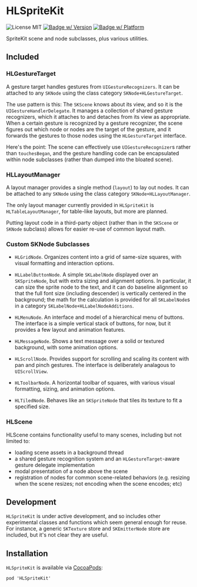 # HLSpriteKit

![License MIT](https://go-shields.herokuapp.com/license-MIT-blue.png)
[![Badge w/ Version](https://cocoapod-badges.herokuapp.com/v/HLSpriteKit/badge.png)](http://cocoadocs.org/docsets/HLSpriteKit)
[![Badge w/ Platform](https://cocoapod-badges.herokuapp.com/p/HLSpriteKit/badge.svg)](http://cocoadocs.org/docsets/HLSpriteKit)

SpriteKit scene and node subclasses, plus various utilities.

## Included

### HLGestureTarget

A gesture target handles gestures from `UIGestureRecognizers`.  It can be attached to any `SKNode` using the class category `SKNode+HLGestureTarget`.

The use pattern is this: The `SKScene` knows about its view, and so it is the `UIGestureHandlerDelegate`. It manages a collection of shared gesture recognizers, which it attaches to and detaches from its view as appropriate. When a certain gesture is recognized by a gesture recognizer, the scene figures out which node or nodes are the target of the gesture, and it forwards the gestures to those nodes using the `HLGestureTarget` interface.

Here's the point: The scene can effectively use `UIGestureRecognizer`s rather than `touchesBegan`, and the gesture handling code can be encapsulated within node subclasses (rather than dumped into the bloated scene).

### HLLayoutManager

A layout manager provides a single method (`layout`) to lay out nodes.  It can be attached to any `SKNode` using the class category `SKNode+HLLayoutManager`.

The only layout manager currently provided in `HLSpriteKit` is `HLTableLayoutManager`, for table-like layouts, but more are planned.

Putting layout code in a third-party object (rather than in the `SKScene` or `SKNode` subclass) allows for easier re-use of common layout math.

### Custom SKNode Subclasses

* `HLGridNode`. Organizes content into a grid of same-size squares, with visual formatting and interaction options.

* `HLLabelButtonNode`.  A simple `SKLabelNode` displayed over an `SKSpriteNode`, but with extra sizing and alignment options.  In particular, it can size the sprite node to the text, and it can do baseline alignment so that the full font size (including descender) is vertically centered in the background; the math for the calculation is provided for all `SKLabelNode`s in a category `SKLabelNode+HLLabelNodeAdditions`.

* `HLMenuNode`. An interface and model of a hierarchical menu of buttons. The interface is a simple vertical stack of buttons, for now, but it provides a few layout and animation features.

* `HLMessageNode`. Shows a text message over a solid or textured background, with some animation options.

* `HLScrollNode`. Provides support for scrolling and scaling its content with pan and pinch gestures. The interface is deliberately analagous to `UIScrollView`.

* `HLToolbarNode`. A horizontal toolbar of squares, with various visual formatting, sizing, and animation options.

* `HLTiledNode`. Behaves like an `SKSpriteNode` that tiles its texture to fit a specified size.

### HLScene

HLScene contains functionality useful to many scenes, including but not limited to:

* loading scene assets in a background thread
* a shared gesture recognition system and an `HLGestureTarget`-aware gesture delegate implementation
* modal presentation of a node above the scene
* registration of nodes for common scene-related behaviors (e.g. resizing when the scene resizes; not encoding when the scene encodes; etc)

## Development

`HLSpriteKit` is under active development, and so includes other experimental classes and functions which seem general enough for reuse.  For instance, a generic `SKTexture` store and `SKEmitterNode` store are included, but it's not clear they are useful.

## Installation

`HLSpriteKit` is available via [CocoaPods](http://cocoapods.org):

    pod 'HLSpriteKit'
